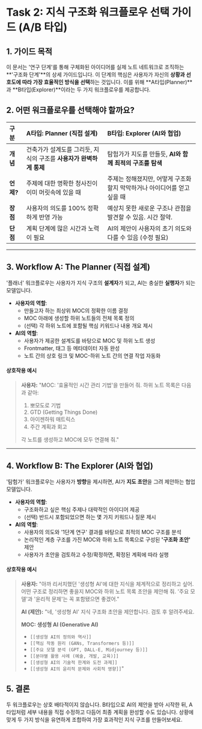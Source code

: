 # Task 2: 지식 구조화 워크플로우 선택 가이드 (A/B 타입)

## 1. 가이드 목적

이 문서는 '연구 단계'를 통해 구체화된 아이디어를 실제 노트 네트워크로 조직하는 **'구조화 단계'**의 상세 가이드입니다. 이 단계의 핵심은 사용자가 자신의 **상황과 선호도에 따라 가장 효율적인 방식을 선택**하는 것입니다. 이를 위해 **A타입(Planner)**과 **B타입(Explorer)**이라는 두 가지 워크플로우를 제공합니다.

## 2. 어떤 워크플로우를 선택해야 할까요?

| 구분 | **A타입: Planner (직접 설계)** | **B타입: Explorer (AI와 협업)** |
| :--- | :--- | :--- |
| **개념** | 건축가가 설계도를 그리듯, 지식의 구조를 **사용자가 완벽하게 통제** | 탐험가가 지도를 만들듯, **AI와 함께 최적의 구조를 탐색** |
| **언제?** | 주제에 대한 명확한 청사진이 이미 머릿속에 있을 때 | 주제는 정해졌지만, 어떻게 구조화할지 막막하거나 아이디어를 얻고 싶을 때 |
| **장점** | 사용자의 의도를 100% 정확하게 반영 가능 | 예상치 못한 새로운 구조나 관점을 발견할 수 있음. 시간 절약. |
| **단점** | 계획 단계에 많은 시간과 노력이 필요 | AI의 제안이 사용자의 초기 의도와 다를 수 있음 (수정 필요) |

---

## 3. Workflow A: The Planner (직접 설계)

'플래너' 워크플로우는 사용자가 지식 구조의 **설계자**가 되고, AI는 충실한 **실행자**가 되는 모델입니다.

-   **사용자의 역할**:
    -   만들고자 하는 최상위 MOC의 정확한 이름 결정
    -   MOC 아래에 생성할 하위 노트들의 전체 목록 정의
    -   (선택) 각 하위 노트에 포함될 핵심 키워드나 내용 개요 제시
-   **AI의 역할**:
    -   사용자가 제공한 설계도를 바탕으로 MOC 및 하위 노트 생성
    -   Frontmatter, 태그 등 메타데이터 자동 완성
    -   노트 간의 상호 링크 및 MOC-하위 노트 간의 연결 작업 자동화

#### **상호작용 예시**

> **사용자:**
> "MOC: '효율적인 시간 관리 기법'을 만들어 줘.
> 하위 노트 목록은 다음과 같아:
> 1.  뽀모도로 기법
> 2.  GTD (Getting Things Done)
> 3.  아이젠하워 매트릭스
> 4.  주간 계획과 회고
> 
> 각 노트를 생성하고 MOC에 모두 연결해 줘."

---

## 4. Workflow B: The Explorer (AI와 협업)

'탐험가' 워크플로우는 사용자가 **방향**을 제시하면, AI가 **지도 초안**을 그려 제안하는 협업 모델입니다.

-   **사용자의 역할**:
    -   구조화하고 싶은 핵심 주제나 대략적인 아이디어 제공
    -   (선택) 반드시 포함되었으면 하는 몇 가지 키워드나 질문 제시
-   **AI의 역할**:
    -   사용자의 의도와 '1단계 연구' 결과를 바탕으로 최적의 MOC 구조를 분석
    -   논리적인 계층 구조를 가진 MOC와 하위 노트 목록으로 구성된 **'구조화 초안'** 제안
    -   사용자가 초안을 검토하고 수정/확정하면, 확정된 계획에 따라 실행

#### **상호작용 예시**

> **사용자:**
> "아까 리서치했던 '생성형 AI'에 대한 지식을 체계적으로 정리하고 싶어. 어떤 구조로 정리하면 좋을지 MOC와 하위 노트 목록 초안을 제안해 줘. '주요 모델'과 '윤리적 문제'는 꼭 포함됐으면 좋겠어."
> 
> **AI (제안):**
> "네, '생성형 AI' 지식 구조화 초안을 제안합니다. 검토 후 알려주세요.
> 
> **MOC: 생성형 AI (Generative AI)**
> -   `[[생성형 AI의 정의와 역사]]`
> -   `[[핵심 작동 원리 (GANs, Transformers 등)]]`
> -   `[[주요 모델 분석 (GPT, DALL-E, Midjourney 등)]]`
> -   `[[분야별 활용 사례 (예술, 개발, 교육)]]`
> -   `[[생성형 AI의 기술적 한계와 도전 과제]]`
> -   `[[생성형 AI의 윤리적 문제와 사회적 영향]]`"

## 5. 결론

두 워크플로우는 상호 배타적이지 않습니다. B타입으로 AI의 제안을 받아 시작한 뒤, A타입처럼 세부 내용을 직접 수정하고 다듬어 최종 계획을 완성할 수도 있습니다. 상황에 맞게 두 가지 방식을 유연하게 조합하여 가장 효과적인 지식 구조를 만들어보세요. 
